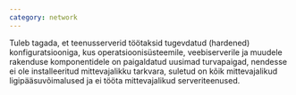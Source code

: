 ```yaml
---
category: network
---
```

Tuleb tagada, et teenusserverid töötaksid tugevdatud (hardened)
konfiguratsiooniga, kus operatsioonisüsteemile, veebiserverile ja muudele
rakenduse komponentidele on paigaldatud uusimad turvapaigad, nendesse ei ole
installeeritud mittevajalikku tarkvara, suletud on kõik mittevajalikud
ligipääsuvõimalused ja ei tööta mittevajalikud serveriteenused.
